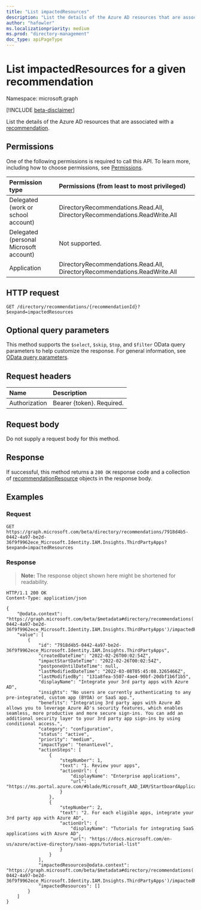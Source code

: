 ```yaml
---
title: "List impactedResources"
description: "List the details of the Azure AD resources that are associated with a recommendation."
author: "hafowler"
ms.localizationpriority: medium
ms.prod: "directory-management"
doc_type: apiPageType
---
```


# List impactedResources for a given recommendation
Namespace: microsoft.graph

[!INCLUDE [beta-disclaimer](../../includes/beta-disclaimer.md)]

List the details of the Azure AD resources that are associated with a [recommendation](../resources/recommendation.md).

## Permissions
One of the following permissions is required to call this API. To learn more, including how to choose permissions, see [Permissions](/graph/permissions-reference).

|Permission type|Permissions (from least to most privileged)|
|:---|:---|
|Delegated (work or school account)|DirectoryRecommendations.Read.All, DirectoryRecommendations.ReadWrite.All|
|Delegated (personal Microsoft account)|Not supported.|
|Application|DirectoryRecommendations.Read.All, DirectoryRecommendations.ReadWrite.All|

## HTTP request

<!-- {
  "blockType": "ignored"
}
-->
``` http
GET /directory/recommendations/{recommendationId}?$expand=impactedResources
```

## Optional query parameters
This method supports the `$select`, `$skip`, `$top`, and `$filter` OData query parameters to help customize the response. For general information, see [OData query parameters](/graph/query-parameters).

## Request headers
|Name|Description|
|:---|:---|
|Authorization|Bearer {token}. Required.|

## Request body
Do not supply a request body for this method.

## Response

If successful, this method returns a `200 OK` response code and a collection of [recommendationResource](../resources/recommendationresource.md) objects in the response body.

## Examples

### Request
<!-- {
  "blockType": "request",
  "name": "list_recommendationresource"
}
-->
``` http
GET https://graph.microsoft.com/beta/directory/recommendations/7918d4b5-0442-4a97-be2d-36f9f9962ece_Microsoft.Identity.IAM.Insights.ThirdPartyApps?$expand=impactedResources
```


### Response
>**Note:** The response object shown here might be shortened for readability.
<!-- {
  "blockType": "response",
  "truncated": true,
  "@odata.type": "Collection(microsoft.graph.recommendationResource)"
}
-->
``` http
HTTP/1.1 200 OK
Content-Type: application/json

{
    "@odata.context": "https://graph.microsoft.com/beta/$metadata#directory/recommendations('7918d4b5-0442-4a97-be2d-36f9f9962ece_Microsoft.Identity.IAM.Insights.ThirdPartyApps')/impactedResources",
    "value": [
        {
            "id": "7918d4b5-0442-4a97-be2d-36f9f9962ece_Microsoft.Identity.IAM.Insights.ThirdPartyApps",
            "createdDateTime": "2022-02-26T00:02:54Z",
            "impactStartDateTime": "2022-02-26T00:02:54Z",
            "postponeUntilDateTime": null,
            "lastModifiedDateTime": "2022-03-08T05:45:08.3265466Z",
            "lastModifiedBy": "131a8fea-5507-4ae4-90bf-20dbf1b6f1b5",
            "displayName": "Integrate your 3rd party apps with Azure AD",
            "insights": "No users are currently authenticating to any pre-integrated, custom app (BYOA) or SaaS app.",
            "benefits": "Integrating 3rd party apps with Azure AD allows you to leverage Azure AD's security features, which enables seamless, more productive and more secure sign-ins. You can add an additional security layer to your 3rd party app sign-ins by using conditional access.",
            "category": "configuration",
            "status": "active",
            "priority": "medium",
            "impactType": "tenantLevel",
            "actionSteps": [
                {
                    "stepNumber": 1,
                    "text": "1. Review your apps",
                    "actionUrl": {
                        "displayName": "Enterprise applications",
                        "url": "https://ms.portal.azure.com/#blade/Microsoft_AAD_IAM/StartboardApplicationsMenuBlade/AllApps/menuId/"
                    }
                },
                {
                    "stepNumber": 2,
                    "text": "2. For each eligible apps, integrate your 3rd party app with Azure AD",
                    "actionUrl": {
                        "displayName": "Tutorials for integrating SaaS applications with Azure AD",
                        "url": "https://docs.microsoft.com/en-us/azure/active-directory/saas-apps/tutorial-list"
                    }
                }
            ],
            "impactedResources@odata.context": "https://graph.microsoft.com/beta/$metadata#directory/recommendations('7918d4b5-0442-4a97-be2d-36f9f9962ece_Microsoft.Identity.IAM.Insights.ThirdPartyApps')/impactedResources",
            "impactedResources": []
        }
    ]
}
```

